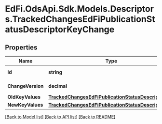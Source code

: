# EdFi.OdsApi.Sdk.Models.Descriptors.TrackedChangesEdFiPublicationStatusDescriptorKeyChange

## Properties

Name | Type | Description | Notes
------------ | ------------- | ------------- | -------------
**Id** | **string** | Resource identifier | [optional] 
**ChangeVersion** | **decimal** | Change version | [optional] 
**OldKeyValues** | [**TrackedChangesEdFiPublicationStatusDescriptorKey**](TrackedChangesEdFiPublicationStatusDescriptorKey.md) |  | [optional] 
**NewKeyValues** | [**TrackedChangesEdFiPublicationStatusDescriptorKey**](TrackedChangesEdFiPublicationStatusDescriptorKey.md) |  | [optional] 

[[Back to Model list]](../README.md#documentation-for-models) [[Back to API list]](../README.md#documentation-for-api-endpoints) [[Back to README]](../README.md)

